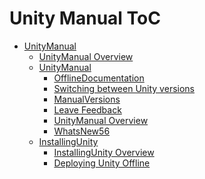 Unity Manual ToC
================
 - [UnityManual]()
	 - [UnityManual Overview](UnityManual.md)
	 - [UnityManual]()
		 - [OfflineDocumentation](OfflineDocumentation.md)
		 - [Switching between Unity versions](SwitchingDocumentationVersions.md)
		 - [ManualVersions](ManualVersions.md)
		 - [Leave Feedback](LeaveFeedback.md)
		 - [UnityManual Overview](UnityManual_1.md)
		 - [WhatsNew56](WhatsNew56.md)
	 - [InstallingUnity]()
		 - [InstallingUnity Overview](InstallingUnity.md)
		 - [Deploying Unity Offline](DeployingUnityOffline.md)


